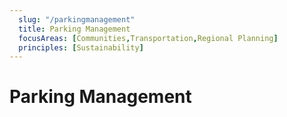 ```yaml
---
  slug: "/parkingmanagement"
  title: Parking Management
  focusAreas: [Communities,Transportation,Regional Planning]
  principles: [Sustainability]
---
```

# Parking Management